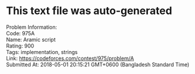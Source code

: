 # This text file was auto-generated  
  
Problem Information:  
Code: 975A  
Name: Aramic script  
Rating: 900  
Tags: implementation, strings  
Link: https://codeforces.com/contest/975/problem/A  
Submitted At: 2018-05-01 20:15:21 GMT+0600 (Bangladesh Standard Time)  
